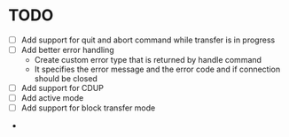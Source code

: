 # TODO
- [ ] Add support for quit and abort command while transfer is in progress
- [ ] Add better error handling
  - Create custom error type that is returned by handle command
  - It specifies the error message and the error code and if connection should be closed
- [ ] Add support for CDUP
- [ ] Add active mode
- [ ] Add support for block transfer mode
- 